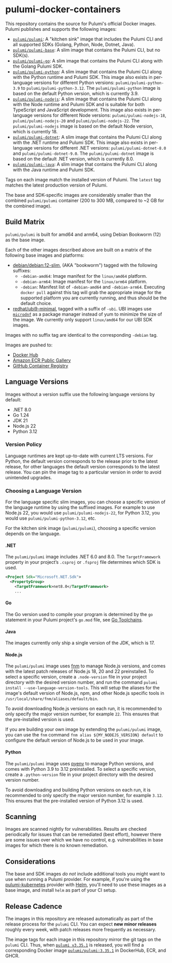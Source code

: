 # pulumi-docker-containers

This repository contains the source for Pulumi's official Docker images.  Pulumi publishes and supports the following images:

- [`pulumi/pulumi`](https://hub.docker.com/r/pulumi/pulumi): A "kitchen sink" image that includes the Pulumi CLI and all supported SDKs (Golang, Python, Node, Dotnet, Java).
- [`pulumi/pulumi-base`](https://hub.docker.com/r/pulumi/pulumi-base): A slim image that contains the Pulumi CLI, but no SDK(s).
- [`pulumi/pulumi-go`](https://hub.docker.com/r/pulumi/pulumi-go): A slim image that contains the Pulumi CLI along with the Golang Pulumi SDK.
- [`pulumi/pulumi-python`](https://hub.docker.com/r/pulumi/pulumi-python): A slim image that contains the Pulumi CLI along with the Python runtime and Pulumi SDK. This image also exists in per-language versions for different Python versions: `pulumi/pulumi-python-3.9` to `pulumi/pulumi-python-3.12`. The `pulumi/pulumi-python` image is based on the default Python version, which is currently 3.9.
- [`pulumi/pulumi-nodejs`](https://hub.docker.com/r/pulumi/pulumi-nodejs): A slim image that contains the Pulumi CLI along with the Node runtime and Pulumi SDK and is suitable for both TypeScript and JavaScript development. This image also exists in per-language versions for different Node versions: `pulumi/pulumi-nodejs-18`, `pulumi/pulumi-nodejs-20` and `pulumi/pulumi-nodejs-22`. The `pulumi/pulumi-nodejs` image is based on the default Node version, which is currently 18.
- [`pulumi/pulumi-dotnet`](https://hub.docker.com/r/pulumi/pulumi-dotnet): A slim image that contains the Pulumi CLI along with the .NET runtime and Pulumi SDK. This image also exists in per-language versions for different .NET versions: `pulumi/pulumi-dotnet-8.0` and `pulumi/pulumi-dotnet-9.0`. The `pulumi/pulumi-dotnet` image is based on the default .NET version, which is currently 8.0.
- [`pulumi/pulumi-java`](https://hub.docker.com/r/pulumi/pulumi-java): A slim image that contains the Pulumi CLI along with the Java runtime and Pulumi SDK.

Tags on each image match the installed version of Pulumi.  The `latest` tag matches the latest production version of Pulumi.

The base and SDK-specific images are considerably smaller than the combined `pulumi/pulumi` container (200 to 300 MB, compared to ~2 GB for the combined image).

## Build Matrix

`pulumi/pulumi` is built for amd64 and arm64, using Debian Bookworm (12) as the base image.

Each of the other images described above are built on a matrix of the following base images and platforms:

- [debian/debian:12-slim](https://github.com/debuerreotype/docker-debian-artifacts/blob/d99a48edaa18ad2bbb260c388b274c8c093f2d32/bullseye/slim/Dockerfile), (AKA "bookworm") tagged with the following suffixes:
  - `-debian-amd64`: Image manifest for the `linux/amd64` platform.
  - `-debian-arm64`: Image manifest for the `linux/arm64` platform.
  - `-debian`:  Manifest list of `-debian-amd64` and `-debian-arm64`.  Executing `docker pull` against this tag will grab the appropriate image for the supported platform you are currently running, and thus should be the default choice.
- [redhat/ubi9-minimal](https://hub.docker.com/r/redhat/ubi9-minimal), tagged with a suffix of `-ubi`.  UBI images use [`microdnf`](https://github.com/rpm-software-management/microdnf) as a package manager instead of yum to minimize the size of the image.  We currently only support `linux/amd64` for our UBI SDK images.

Images with no suffix tag are identical to the corresponding `-debian` tag.

Images are pushed to:

* [Docker Hub](https://hub.docker.com/u/pulumi)
* [Amazon ECR Public Gallery](https://gallery.ecr.aws/pulumi/)
* [GitHub Container Registry](https://github.com/orgs/pulumi/packages)

## Language Versions

Images without a version suffix use the following language versions by default:

 - .NET 8.0
 - Go 1.24
 - JDK 21
 - Node.js 22
 - Python 3.12

### Version Policy

Language runtimes are kept up-to-date with current LTS versions. For Python, the default version corresponds to the release prior to the latest release, for other languages the default version corresponds to the latest release. You can pin the image tag to a particular version in order to avoid unintended upgrades.

### Choosing a Language Version

For the language specific slim images, you can choose a specific version of the language runtime by using the suffixed images. For example to use Node.js 22, you would use `pulumi/pulumi-nodejs-22`, for Python 3.12, you would use `pulumi/pulumi-python-3.12`, etc.

For the kitchen sink image (`pulumi/pulumi`), choosing a specific version depends on the language.

#### .NET

The `pulumi/pulumi` image includes .NET 6.0 and 8.0. The `TargetFramework` property in your project’s `.csproj` or `.fsproj` file determines which SDK is used.

```xml
﻿<Project Sdk="Microsoft.NET.Sdk">
  <PropertyGroup>
    <TargetFramework>net8.0</TargetFramework>
    ...
```

#### Go

The Go version used to compile your program is determined by the `go` statement in your Pulumi project's `go.mod` file, see [Go Toolchains](https://go.dev/doc/toolchain).

#### Java

The images currently only ship a single version of the JDK, which is 17.

#### Node.js

The `pulumi/pulumi` image uses [fnm](https://github.com/Schniz/fnm) to manage Node.js versions, and comes with the latest patch releases of Node.js 18, 20 and 22 preinstalled. To select a specific version, create a `.node-version` file in your project directory with the desired version number, and run the command `pulumi install --use-language-version-tools`. This will setup the aliases for the image's default version of Node.js, npm, and other Node.js specific tools in `/usr/local/share/fnm/aliases/default/bin`.

To avoid downloading Node.js versions on each run, it is recommended to only specify the major version number, for example `22`. This ensures that the pre-installed version is used.

If you are building your own image by extending the `pulumi/pulumi` image, you can use the `fnm` command `fnm alias ${MY_NODEJS_VERSION} default` to configure the default version of Node.js to be used in your image.

#### Python

The `pulumi/pulumi` image uses [pyenv](https://github.com/pyenv/pyenv) to manage Python versions, and comes with Python 3.9 to 3.12 preinstalled. To select a specific version, create a `.python-version` file in your project directory with the desired version number.

To avoid downloading and building Python versions on each run, it is recommended to only specify the major version number, for example `3.12`. This ensures that the pre-installed version of Python 3.12 is used.

## Scanning

Images are scanned nightly for vulnerabilities.  Results are checked periodically for issues that can be remediated (best effort), however there are some issues over which we have no control, e.g. vulnerabilities in base images for which there is no known remediation.

## Considerations

The base and SDK images _do not_ include additional tools you might want to use when running a Pulumi provider. For example, if you're using the [pulumi-kubernetes](https://github.com/pulumi/pulumi-kubernetes) provider with [Helm](https://helm.sh/), you'll need to use these images as a base image, and install `helm` as part of your CI setup.

## Release Cadence

The images in this repository are released automatically as part of the release process for the `pulumi` CLI. You can expect **new minor releases** roughly every week, with patch releases more frequently as necessary.

The image tags for each image in this repository mirror the git tags on the `pulumi` CLI. Thus, when [`pulumi v3.35.1`](https://github.com/pulumi/pulumi/releases) is released, you will find a corresponding Docker image [`pulumi/pulumi:3.35.1`](https://hub.docker.com/r/pulumi/pulumi) in DockerHub, ECR, and GHCR.
